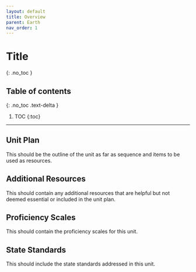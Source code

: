```yaml
---
layout: default
title: Overview
parent: Earth
nav_order: 1
---
```


# Title
{: .no_toc }

<!-- table of contents for the page -->
## Table of contents
{: .no_toc .text-delta }

1. TOC
{:toc}

---

## Unit Plan
This should be the outline of the unit as far as sequence and items to be used as resources.

## Additional Resources
This should contain any additional resources that are helpful but not deemed essential or included in the unit plan.

## Proficiency Scales
This should contain the proficiency scales for this unit.

## State Standards
This should include the state standards addressed in this unit.
